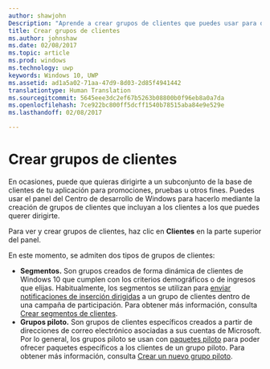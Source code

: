 ```yaml
---
author: shawjohn
Description: "Aprende a crear grupos de clientes que puedes usar para dirigirte a un subconjunto de la base de clientes de tu aplicación para promociones, pruebas u otros fines."
title: Crear grupos de clientes
ms.author: johnshaw
ms.date: 02/08/2017
ms.topic: article
ms.prod: windows
ms.technology: uwp
keywords: Windows 10, UWP
ms.assetid: ad1a5a02-71aa-47d9-8d03-2d85f4941442
translationtype: Human Translation
ms.sourcegitcommit: 5645eee3dc2ef67b5263b08800b0f96eb8a0a7da
ms.openlocfilehash: 7ce922bc800ff5dcff1540b78515aba84e9e529e
ms.lasthandoff: 02/08/2017

---
```


# <a name="create-customer-groups"></a>Crear grupos de clientes

En ocasiones, puede que quieras dirigirte a un subconjunto de la base de clientes de tu aplicación para promociones, pruebas u otros fines. Puedes usar el panel del Centro de desarrollo de Windows para hacerlo mediante la creación de grupos de clientes que incluyan a los clientes a los que puedes querer dirigirte.

Para ver y crear grupos de clientes, haz clic en **Clientes** en la parte superior del panel.

En este momento, se admiten dos tipos de grupos de clientes:

- **Segmentos.** Son grupos creados de forma dinámica de clientes de Windows 10 que cumplen con los criterios demográficos o de ingresos que elijas. Habitualmente, los segmentos se utilizan para [enviar notificaciones de inserción dirigidas](send-push-notifications-to-your-apps-customers.md) a un grupo de clientes dentro de una campaña de participación. Para obtener más información, consulta [Crear segmentos de clientes](create-customer-segments.md).
- **Grupos piloto.** Son grupos de clientes específicos creados a partir de direcciones de correo electrónico asociadas a sus cuentas de Microsoft. Por lo general, los grupos piloto se usan con [paquetes piloto](package-flights.md) para poder ofrecer paquetes específicos a los clientes de un grupo piloto. Para obtener más información, consulta [Crear un nuevo grupo piloto](package-flights.md#create-a-new-flight-group).

